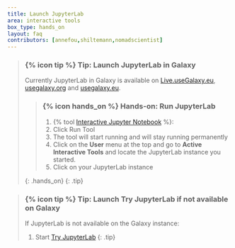 ```yaml
---
title: Launch JupyterLab
area: interactive tools
box_type: hands_on
layout: faq
contributors: [annefou,shiltemann,nomadscientist]
---
```



> ### {% icon tip %} Tip: Launch JupyterLab in Galaxy
> Currently JupyterLab in Galaxy is available on [Live.useGalaxy.eu](https://live.usegalaxy.eu), [usegalaxy.org](https://usegalaxy.org) and [usegalaxy.eu](https://usegalaxy.eu).
>
> > ### {% icon hands_on %} Hands-on: Run JupyterLab
> >
> > 1. {% tool [Interactive Jupyter Notebook](interactive_tool_jupyter_notebook) %}:
> > 2. Click Run Tool
> > 3. The tool will start running and will stay running permanently
> > 4. Click on the **User** menu at the top and go to **Active Interactive Tools** and locate the JupyterLab instance you started.
> > 5. Click on your JupyterLab instance
> >
> {: .hands_on}
{: .tip}

> ### {% icon tip %} Tip: Launch Try JupyterLab if not available on Galaxy
>
> If JupyterLab is not available on the Galaxy instance:
> 1. Start [Try JupyterLab](https://mybinder.org/v2/gh/jupyterlab/jupyterlab-demo/try.jupyter.org?urlpath=lab)
{: .tip}
